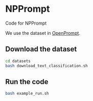 # NPPrompt

Code for NPPrompt

We use the dataset in [OpenPrompt](https://github.com/thunlp/OpenPrompt).

## Download the dataset

```bash
cd datasets
bash download_text_classification.sh
```

## Run the code

```bash
bash example_run.sh
```
